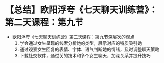 # 【总结】欧阳浮夸《七天聊天训练营》：第二天课程：第九节

-   欧阳浮夸《七天聊天训练营》第二天课程：第九节深层次的观点
    1.  学会通过女生呈现的线索分析她的类型，展示对应的特质吸引她
    2.  通过观察女生回复的表情、字体、语气判断她的情绪，及时调整聊天策略
    3.  下载社交软件，通过关的技术和多个女生聊天，加深关系并提升技巧
